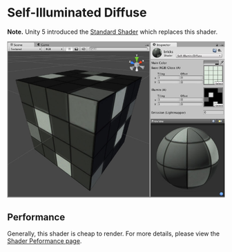 Self-Illuminated Diffuse
========================

**Note.** Unity 5 introduced the [Standard Shader](shader-StandardShader) which replaces this shader.

![](../uploads/Shaders/Shader-IllumDiffuse.jpg) 

<!-- include shader-SelfIllumFamilyImport -->

<!-- include shader-DiffuseSubsetImport -->

Performance
-----------


Generally, this shader is cheap to render. For more details, please view the [Shader Peformance page](shader-Performance).
